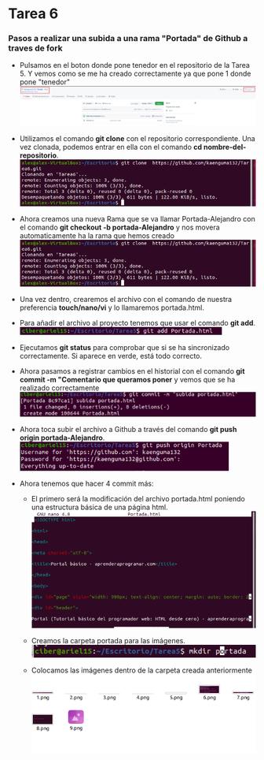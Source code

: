 # Tarea 6 #

### Pasos a realizar una subida a una rama "Portada" de Github a traves de fork ###

- Pulsamos en el boton donde pone tenedor en el repositorio de la Tarea 5. Y vemos como se me ha creado correctamente ya que pone 1 donde pone "tenedor" 
   ![Clonar tarea](img/portada/0.png)


- Utilizamos el comando **git clone** con el repositorio correspondiente. Una vez clonada, podemos entrar en ella con el comando **cd nombre-del-repositorio**.
   ![Clonar tarea](img/portada/1.png)

- Ahora creamos una nueva Rama que se va llamar Portada-Alejandro con el comando **git checkout -b portada-Alejandro** y nos movera automaticamente ha la rama que hemos creado ![Clonar tarea](img/portada/1.png)

- Una vez dentro, crearemos el archivo con el comando de nuestra preferencia **touch/nano/vi** y lo llamaremos portada.html.

- Para añadir el archivo al proyecto tenemos que usar el comando **git add**.
   ![Añadir archivo](img/portada/4.png)

- Ejecutamos **git status** para comprobar que si se ha sincronizado correctamente. Si aparece en verde, está todo correcto.
 
- Ahora pasamos a registrar cambios en el historial con el comando **git commit -m "Comentario que queramos poner** y vemos que se ha realizado correctamente 
   ![Comando commit](img/portada/5.png)

- Ahora toca subir el archivo a Github a través del comando **git push origin portada-Alejandro**.
   ![Comando push](img/portada/7.png)

- Ahora tenemos que hacer 4 commit más:

   - El primero será la modificación del archivo portada.html poniendo una estructura básica de una página html.
      ![Estructura HTML](img/portada/8.png)

   - Creamos la carpeta portada para las imágenes. 
      ![Creación carpeta imágenes](img/portada/9.png)

   - Colocamos las imágenes dentro de la carpeta creada anteriormente 
      ![Subida imágenes](img/portada/10.png)



